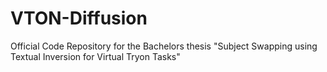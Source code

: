 # VTON-Diffusion
Official Code Repository for the Bachelors thesis "Subject Swapping using Textual Inversion for Virtual Tryon Tasks"
